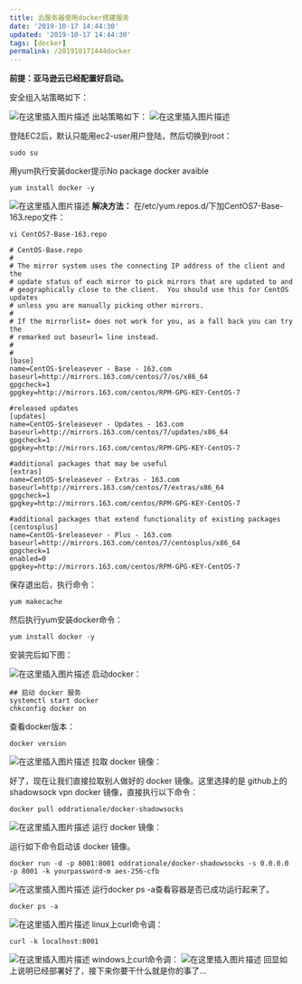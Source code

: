 ```yaml
---
title: 云服务器使用docker搭建服务
date: '2019-10-17 14:44:30'
updated: '2019-10-17 14:44:30'
tags: [docker]
permalink: /201910171444docker
---
```


**前提：亚马逊云已经配置好启动。**


安全组入站策略如下：

![在这里插入图片描述](https://cdn.jsdelivr.net/gh/smallersoup/jsDelivr-cdn@main/blog/article/csdnimg/20190715082029462.png)
出站策略如下：
![在这里插入图片描述](https://cdn.jsdelivr.net/gh/smallersoup/jsDelivr-cdn@main/blog/article/csdnimg/20190715082044270.png)

登陆EC2后，默认只能用ec2-user用户登陆，然后切换到root：
```
sudo su
```
用yum执行安装docker提示No package docker avaible
```
yum install docker -y
```
![在这里插入图片描述](https://cdn.jsdelivr.net/gh/smallersoup/jsDelivr-cdn@main/blog/article/csdnimg/20190715082141167.png)
**解决方法：**
在/etc/yum.repos.d/下加CentOS7-Base-163.repo文件：
```
vi CentOS7-Base-163.repo
```

```
# CentOS-Base.repo
#
# The mirror system uses the connecting IP address of the client and the
# update status of each mirror to pick mirrors that are updated to and
# geographically close to the client.  You should use this for CentOS updates
# unless you are manually picking other mirrors.
#
# If the mirrorlist= does not work for you, as a fall back you can try the 
# remarked out baseurl= line instead.
#
#
[base]
name=CentOS-$releasever - Base - 163.com
baseurl=http://mirrors.163.com/centos/7/os/x86_64
gpgcheck=1
gpgkey=http://mirrors.163.com/centos/RPM-GPG-KEY-CentOS-7

#released updates
[updates]
name=CentOS-$releasever - Updates - 163.com
baseurl=http://mirrors.163.com/centos/7/updates/x86_64
gpgcheck=1
gpgkey=http://mirrors.163.com/centos/RPM-GPG-KEY-CentOS-7

#additional packages that may be useful
[extras]
name=CentOS-$releasever - Extras - 163.com
baseurl=http://mirrors.163.com/centos/7/extras/x86_64
gpgcheck=1
gpgkey=http://mirrors.163.com/centos/RPM-GPG-KEY-CentOS-7

#additional packages that extend functionality of existing packages
[centosplus]
name=CentOS-$releasever - Plus - 163.com
baseurl=http://mirrors.163.com/centos/7/centosplus/x86_64
gpgcheck=1
enabled=0
gpgkey=http://mirrors.163.com/centos/RPM-GPG-KEY-CentOS-7
```
保存退出后，执行命令：
```
yum makecache
```
然后执行yum安装docker命令：
```
yum install docker -y
```
安装完后如下图：

![在这里插入图片描述](https://cdn.jsdelivr.net/gh/smallersoup/jsDelivr-cdn@main/blog/article/csdnimg/20190715082234248.png)
启动docker：
```
## 启动 docker 服务
systemctl start docker
chkconfig docker on
```
查看docker版本：
```
docker version
```
![在这里插入图片描述](https://cdn.jsdelivr.net/gh/smallersoup/jsDelivr-cdn@main/blog/article/csdnimg/20190715082306840.png)
拉取 docker 镜像：

好了，现在让我们直接拉取别人做好的 docker 镜像。这里选择的是 github上的 shadowsock vpn docker 镜像，直接执行以下命令：
```
docker pull oddrationale/docker-shadowsocks
```
![在这里插入图片描述](https://cdn.jsdelivr.net/gh/smallersoup/jsDelivr-cdn@main/blog/article/csdnimg/20190715082329678.png)
运行 docker 镜像：

运行如下命令启动该 docker 镜像。
```
docker run -d -p 8001:8001 oddrationale/docker-shadowsocks -s 0.0.0.0 -p 8001 -k yourpassword-m aes-256-cfb
```
![在这里插入图片描述](https://cdn.jsdelivr.net/gh/smallersoup/jsDelivr-cdn@main/blog/article/csdnimg/2019071508240372.png)
运行docker ps -a查看容器是否已成功运行起来了。
```
docker ps -a
```
![在这里插入图片描述](https://cdn.jsdelivr.net/gh/smallersoup/jsDelivr-cdn@main/blog/article/csdnimg/20190715082427543.png)
linux上curl命令调：
```
curl -k localhost:8001
```
![在这里插入图片描述](https://cdn.jsdelivr.net/gh/smallersoup/jsDelivr-cdn@main/blog/article/csdnimg/20190715082442965.png)
windows上curl命令调：
![在这里插入图片描述](https://cdn.jsdelivr.net/gh/smallersoup/jsDelivr-cdn@main/blog/article/csdnimg/20190715082452881.png)
回显如上说明已经部署好了，接下来你要干什么就是你的事了...


